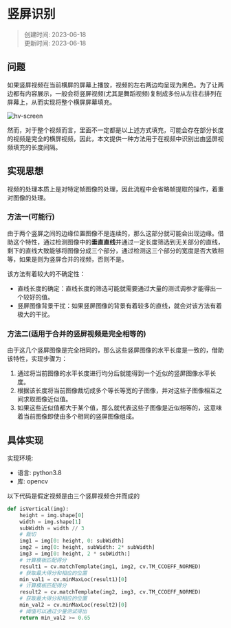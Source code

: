 # 竖屏识别

> 创建时间: 2023-06-18  
> 更新时间: 2023-06-18

## 问题

如果竖屏视频在当前横屏的屏幕上播放，视频的左右两边均呈现为黑色。为了让两边都有内容展示，一般会将竖屏视频(尤其是舞蹈视频)复制成多份从左往右排列在屏幕上，从而实现将整个横屏屏幕填充。

![hv-screen](https://storage-1301473886.cos.ap-guangzhou.myqcloud.com/img/vertical-detect/hv-screen.png)

然而，对于整个视频而言，里面不一定都是以上述方式填充，可能会存在部分长度的视频是完全的横屏视频，因此，本文提供一种方法用于在视频中识别出由竖屏视频填充的长度间隔。

## 实现思想

视频的处理本质上是对特定帧图像的处理，因此流程中会省略帧提取的操作，着重对图像的处理。

### 方法一(可能行)

由于两个竖屏之间的边缘位置图像不是连续的，那么这部分就可能会出现边缘。借助这个特性，通过检测图像中的**垂直直线**并通过一定长度筛选到无关部分的直线，剩下的直线大致能够将图像分成三个部分，通过检测这三个部分的宽度是否大致相等，如果是则为竖屏合并的视频，否则不是。

该方法有着较大的不确定性：
- 直线长度的确定：直线长度的筛选可能就需要通过大量的测试调参才能得出一个较好的值。
- 竖屏图像背景干扰：如果竖屏图像的背景有着较多的直线，就会对该方法有着极大的干扰。

### 方法二(适用于合并的竖屏视频是完全相等的)

由于这几个竖屏图像是完全相同的，那么这些竖屏图像的水平长度是一致的，借助该特性，实现步骤为：
1. 通过将当前图像的水平长度进行均分后就能得到一个近似的竖屏图像水平长度。
2. 根据该长度将当前图像裁切成多个等长等宽的子图像，并对这些子图像相互之间求取图像近似值。
3. 如果这些近似值都大于某个值，那么就代表这些子图像是近似相等的，这意味着当前图像即使由多个相同的竖屏图像组成。

## 具体实现

实现环境:
- 语言: python3.8
- 库: opencv

以下代码是假定视频是由三个竖屏视频合并而成的

```python
def isVertical(img):
    height = img.shape[0]
    width = img.shape[1]
    subWidth = width // 3
    # 裁切
    img1 = img[0: height, 0: subWidth]
    img2 = img[0: height, subWidth: 2* subWidth]
    img3 = img[0: height, 2 * subWidth:]
    # 计算模板匹配得分
    result1 = cv.matchTemplate(img1, img2, cv.TM_CCOEFF_NORMED)
    # 获取最大得分和相应的位置
    min_val1 = cv.minMaxLoc(result1)[0]
    # 计算模板匹配得分
    result2 = cv.matchTemplate(img2, img3, cv.TM_CCOEFF_NORMED)
    # 获取最大得分和相应的位置
    min_val2 = cv.minMaxLoc(result2)[0]
    # 阈值可以通过少量测试得出
    return min_val2 >= 0.65
```